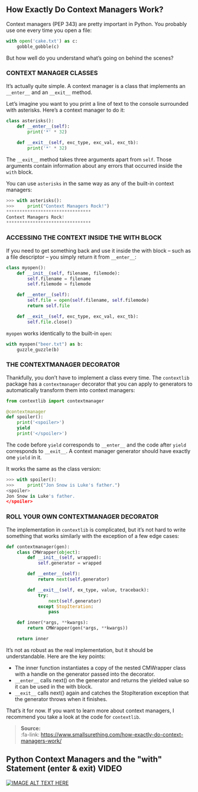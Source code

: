 ## How Exactly Do Context Managers Work?

Context managers (PEP 343) are pretty important in Python. You probably use one every time you open a file:
```python
with open('cake.txt') as c:
    gobble_gobble(c)
```
But how well do you understand what’s going on behind the scenes?

### CONTEXT MANAGER CLASSES
It’s actually quite simple. A context manager is a class that implements an `__enter__` and an `__exit__` method.

Let’s imagine you want to you print a line of text to the console surrounded with asterisks. Here’s a context manager to do it:

```python
class asterisks():
    def __enter__(self):
        print('*' * 32)
        
    def __exit__(self, exc_type, exc_val, exc_tb):
        print('*' * 32)
```
The `__exit__` method takes three arguments apart from `self`. Those arguments contain information about any errors that occurred inside the `with` block.

You can use `asterisks` in the same way as any of the built-in context managers:
```python
>>> with asterisks():
>>>     print("Context Managers Rock!")
********************************
Context Managers Rock!
********************************
```

### ACCESSING THE CONTEXT INSIDE THE WITH BLOCK
If you need to get something back and use it inside the with block – such as a file descriptor – you simply return it from `__enter__`:
```python
class myopen():
    def __init__(self, filename, filemode):
        self.filename = filename
        self.filemode = filemode

    def __enter__(self):
        self.file = open(self.filename, self.filemode)
        return self.file

    def __exit__(self, exc_type, exc_val, exc_tb):
        self.file.close()
```
`myopen` works identically to the built-in `open`:
```python
with myopen("beer.txt") as b:
    guzzle_guzzle(b)
```

### THE CONTEXTMANAGER DECORATOR

Thankfully, you don’t have to implement a class every time. The `contextlib` package has a `contextmanager` decorator that you can apply to generators to automatically transform them into context managers:
```python
from contextlib import contextmanager

@contextmanager
def spoiler():
    print('<spoiler>')
    yield
    print('</spoiler>')
```
The code before `yield` corresponds to `__enter__` and the code after `yield` corresponds to `__exit__`. A context manager generator should have exactly one `yield` in it.

It works the same as the class version:
```python
>>> with spoiler():
>>>     print("Jon Snow is Luke's father.")
<spoiler>
Jon Snow is Luke's father.
</spoiler>
```

### ROLL YOUR OWN CONTEXTMANAGER DECORATOR
The implementation in `contextlib` is complicated, but it’s not hard to write something that works similarly with the exception of a few edge cases:
```python
def contextmanager(gen):
    class CMWrapper(object):
        def __init__(self, wrapped):
            self.generator = wrapped

        def __enter__(self):
            return next(self.generator)

        def __exit__(self, ex_type, value, traceback):
            try:
                next(self.generator)
            except StopIteration:
                pass

    def inner(*args, **kwargs):
        return CMWrapper(gen(*args, **kwargs))

    return inner
```
It’s not as robust as the real implementation, but it should be understandable. Here are the key points:
- The inner function instantiates a copy of the nested CMWrapper class with a handle on the generator passed into the decorator.  
- `__enter__` calls next() on the generator and returns the yielded value so it can be used in the with block.  
- `__exit__` calls next() again and catches the StopIteration exception that the generator throws when it finishes.  

That’s it for now. If you want to learn more about context managers, I recommend you take a look at the code for `contextlib`.

> **Source:**   
> :fa-link: https://www.smallsurething.com/how-exactly-do-context-managers-work/


## Python Context Managers and the "with" Statement (__enter__ & __exit__)    **VIDEO**
[![IMAGE ALT TEXT HERE](https://img.youtube.com/vi/iba-I4CrmyA/0.jpg)](https://youtu.be/iba-I4CrmyA)


